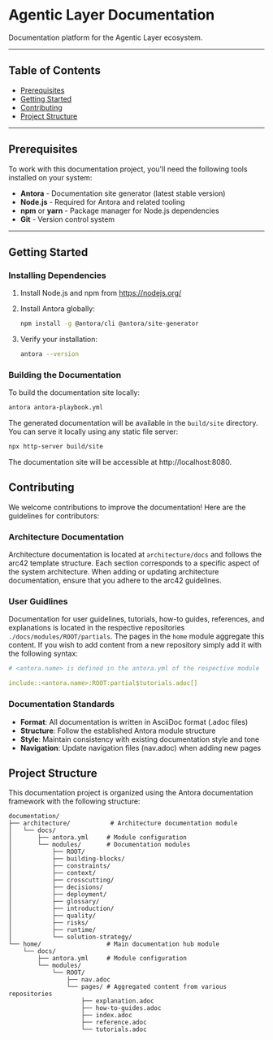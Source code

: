# Agentic Layer Documentation

Documentation platform for the Agentic Layer ecosystem.

---

## Table of Contents

- [Prerequisites](#prerequisites)
- [Getting Started](#getting-started)
- [Contributing](#contributing)
- [Project Structure](#project-structure)

---

## Prerequisites

To work with this documentation project, you'll need the following tools installed on your system:

* **Antora** - Documentation site generator (latest stable version)
* **Node.js** - Required for Antora and related tooling
* **npm** or **yarn** - Package manager for Node.js dependencies
* **Git** - Version control system

---

## Getting Started

### Installing Dependencies

1. Install Node.js and npm from https://nodejs.org/

2. Install Antora globally:
   ```bash
   npm install -g @antora/cli @antora/site-generator
   ```

3. Verify your installation:
   ```bash
   antora --version
   ```

### Building the Documentation

To build the documentation site locally:

```bash
antora antora-playbook.yml
```

The generated documentation will be available in the `build/site` directory. You can serve it locally using any static file server:

```bash
npx http-server build/site
```

The documentation site will be accessible at http://localhost:8080.



## Contributing

We welcome contributions to improve the documentation! Here are the guidelines for contributors:

### Architecture Documentation
Architecture documentation is located at `architecture/docs` and follows the arc42 template structure. Each section corresponds to a specific aspect of the system architecture. When adding or updating architecture documentation, ensure that you adhere to the arc42 guidelines.

### User Guidlines
Documentation for user guidelines, tutorials, how-to guides, references, and explanations is located in the respective repositories `./docs/modules/ROOT/partials`. The pages in the `home` module aggregate this content. If you wish to add content from a new repository simply add it with the following syntax:

``` yml
# <antora.name> is defined in the antora.yml of the respective module

include::<antora.name>:ROOT:partial$tutorials.adoc[]
```

### Documentation Standards

* **Format**: All documentation is written in AsciiDoc format (.adoc files)
* **Structure**: Follow the established Antora module structure
* **Style**: Maintain consistency with existing documentation style and tone
* **Navigation**: Update navigation files (nav.adoc) when adding new pages



## Project Structure

This documentation project is organized using the Antora documentation framework with the following structure:

```
documentation/
├── architecture/           # Architecture documentation module
│   └── docs/
│       ├── antora.yml     # Module configuration
│       └── modules/       # Documentation modules
│           ├── ROOT/
│           ├── building-blocks/
│           ├── constraints/
│           ├── context/
│           ├── crosscutting/
│           ├── decisions/
│           ├── deployment/
│           ├── glossary/
│           ├── introduction/
│           ├── quality/
│           ├── risks/
│           ├── runtime/
│           └── solution-strategy/
└── home/                  # Main documentation hub module
    └── docs/
        ├── antora.yml     # Module configuration
        └── modules/
            └── ROOT/
                ├── nav.adoc
                └── pages/ # Aggregated content from various repositories
                    ├── explanation.adoc
                    ├── how-to-guides.adoc
                    ├── index.adoc
                    ├── reference.adoc
                    └── tutorials.adoc
```